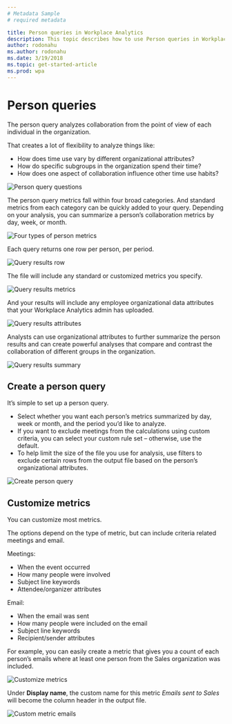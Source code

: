 ```yaml
---
# Metadata Sample
# required metadata

title: Person queries in Workplace Analytics 
description: This topic describes how to use Person queries in Workplace Analytics to analyze the collaboration of individuals in your organization, from the point of view of each individual.     
author: rodonahu
ms.author: rodonahu
ms.date: 3/19/2018
ms.topic: get-started-article
ms.prod: wpa
---
```

# Person queries

The person query analyzes collaboration from the point of view of each individual in the organization.

That creates a lot of flexibility to analyze things like:
* How does time use vary by different organizational attributes?
* How do specific subgroups in the organization spend their time?
* How does one aspect of collaboration influence other time use habits?

![Person query questions](../Images/WpA/Tutorials/Person1.png)
 
The person query metrics fall within four broad categories.
And standard metrics from each category can be quickly added to your query.
Depending on your analysis, you can summarize a person’s collaboration metrics by day, week, or month.

![Four types of person metrics](../Images/WpA/Tutorials/four-types-of-person-metrics.png)

Each query returns one row per person, per period.

![Query results row](../Images/WpA/tutorials/query-results-row.png)

The file will include any standard or customized metrics you specify.

![Query results metrics](../Images/WpA/Tutorials/query-results-metrics.png)

 And your results will include any employee organizational data attributes that your Workplace Analytics admin has uploaded.

![Query results attributes](../Images/WpA/Tutorials/query-results-attributes.png)
 
Analysts can use organizational attributes to further summarize the person results and can create powerful analyses that compare and contrast the collaboration of different groups in the organization.

![Query results summary](../Images/WpA/Tutorials/query-results-summarize.png)
 

## Create a person query

It’s simple to set up a person query.

* Select whether you want each person’s metrics summarized by day, week or month, and the period you’d like to analyze.
* If you want to exclude meetings from the calculations using custom criteria, you can select your custom rule set – otherwise, use the default.
* To help limit the size of the file you use for analysis, use filters to exclude certain rows from the output file based on the person’s organizational attributes.

![Create person query](../Images/WpA/Tutorials/create-person-query1.png)
 
## Customize metrics

You can customize most metrics. 

The options depend on the type of metric, but can include criteria related meetings and email. 

Meetings:
* When the event occurred
* How many people were involved
* Subject line keywords
* Attendee/organizer attributes

Email:
* When the email was sent
* How many people were included on the email
* Subject line keywords
* Recipient/sender attributes


For example, you can easily create a metric that gives you a count of each person’s emails where at least one person from the Sales organization was included.
 
 ![Customize metrics](../Images/WpA/Tutorials/customize-metrics1.png)

Under **Display name**, the custom name for this metric _Emails sent to Sales_ will become the column header in the output file.

![Custom metric emails](../Images/WpA/Tutorials/custom-metric2.png)
